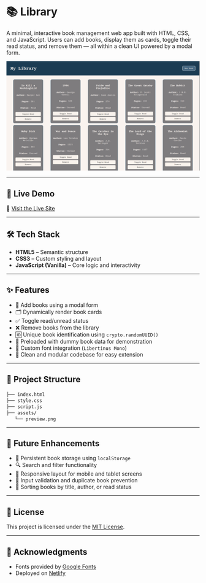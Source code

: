 # 📚 Library

A minimal, interactive book management web app built with HTML, CSS, and JavaScript. Users can add books, display them as cards, toggle their read status, and remove them — all within a clean UI powered by a modal form.

![Preview of Library](./assets/preview.png)

---

## 🚀 Live Demo

🔗 [Visit the Live Site](https://library-aryan.netlify.app/)

---

## 🛠 Tech Stack

- **HTML5** – Semantic structure
- **CSS3** – Custom styling and layout
- **JavaScript (Vanilla)** – Core logic and interactivity

---

## ✨ Features

- 📖 Add books using a modal form
- 🗂 Dynamically render book cards
- ✅ Toggle read/unread status
- ❌ Remove books from the library
- 🆔 Unique book identification using `crypto.randomUUID()`
- 🧪 Preloaded with dummy book data for demonstration
- 🎨 Custom font integration (`Libertinus Mono`)
- 🔧 Clean and modular codebase for easy extension

---

## 📂 Project Structure

```
├── index.html
├── style.css
├── script.js
├── assets/
   └── preview.png

```
---

## 📌 Future Enhancements

- 💾 Persistent book storage using `localStorage`
- 🔍 Search and filter functionality
- 📱 Responsive layout for mobile and tablet screens
- 🧹 Input validation and duplicate book prevention
- 🧠 Sorting books by title, author, or read status

---

## 📝 License

This project is licensed under the [MIT License](LICENSE).

---

## 🙌 Acknowledgments

- Fonts provided by [Google Fonts](https://fonts.google.com/)
- Deployed on [Netlify](https://www.netlify.com/)
